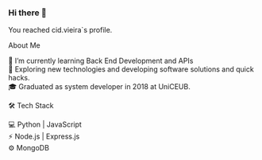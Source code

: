 ### Hi there 👋

You reached cid.vieira`s profile.

About Me

🌱   I’m currently learning Back End Development and APIs<br>
🤔   Exploring new technologies and developing software solutions and quick hacks.<br>
🎓   Graduated as system developer in 2018 at UniCEUB.<br>

🛠 Tech Stack

💻   Python  | JavaScript<br>
⚡   Node.js | Express.js<br>
⚙️   MongoDB


